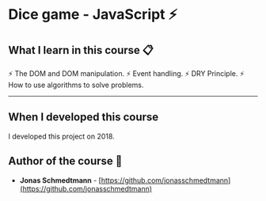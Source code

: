 # Dice game - JavaScript ⚡️

## What I learn in this course 📋

⚡️ The DOM and DOM manipulation.
⚡️ Event handling.
⚡️ DRY Principle.
⚡️ How to use algorithms to solve problems.

---


## When I developed this course 

I developed this project on 2018.

## Author of the course 👥

- **Jonas Schmedtmann** - [https://github.com/jonasschmedtmann](https://github.com/jonasschmedtmann)

